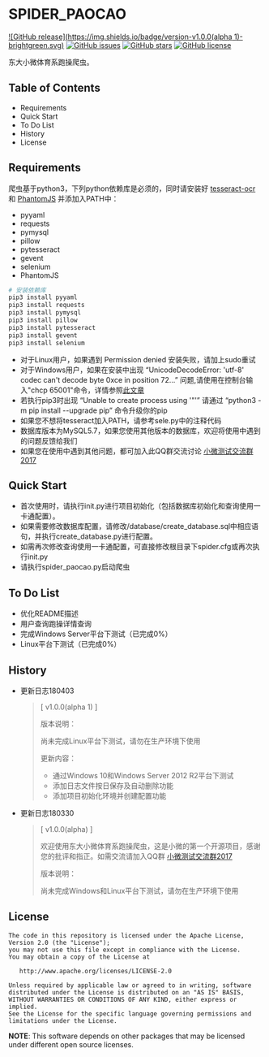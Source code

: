 # SPIDER_PAOCAO

[![GitHub release](https://img.shields.io/badge/version-v1.0.0(alpha 1)-brightgreen.svg)](https://github.com/seuxw/spider_paocao)
[![GitHub issues](https://img.shields.io/github/issues/seuxw/spider_paocao.svg)](https://github.com/seuxw/spider_paocao/issues)
[![GitHub stars](https://img.shields.io/github/stars/seuxw/spider_paocao.svg)](https://github.com/seuxw/spider_paocao/stargazers)
[![GitHub license](https://img.shields.io/github/license/seuxw/spider_paocao.svg)](https://github.com/seuxw/spider_paocao/blob/master/LICENSE)

东大小微体育系跑操爬虫。

## Table of Contents

+ Requirements
+ Quick Start
+ To Do List
+ History
+ License

## Requirements

爬虫基于python3，下列python依赖库是必须的，同时请安装好 [tesseract-ocr]("https://github.com/tesseract-ocr/tesseract/wiki") 和 [PhantomJS]("http://phantomjs.org/download.html") 并添加入PATH中：

+ pyyaml
+ requests
+ pymysql
+ pillow
+ pytesseract
+ gevent
+ selenium
+ PhantomJS

```bash
# 安装依赖库
pip3 install pyyaml
pip3 install requests
pip3 install pymysql
pip3 install pillow
pip3 install pytesseract
pip3 install gevent
pip3 install selenium
```

+ 对于Linux用户，如果遇到 Permission denied 安装失败，请加上sudo重试
+ 对于Windows用户，如果在安装中出现 “UnicodeDecodeError: 'utf-8' codec can't decode byte 0xce in position 72...” 问题,请使用在控制台输入"chcp 65001"命令，详情参照[此文章]("http://blog.csdn.net/zhyh1435589631/article/details/51303756")
+ 若执行pip3时出现 “Unable to create process using '"'” 请通过 “python3 -m pip install --upgrade pip” 命令升级你的pip
+ 如果您不想将tesseract加入PATH，请参考sele.py中的注释代码
+ 数据库版本为MySQL5.7，如果您使用其他版本的数据库，欢迎将使用中遇到的问题反馈给我们
+ 如果您在使用中遇到其他问题，都可加入此QQ群交流讨论 [小微测试交流群2017]("https://jq.qq.com/?_wv=1027&k=57ZMWxY")

## Quick Start

+ 首次使用时，请执行init.py进行项目初始化（包括数据库初始化和查询使用一卡通配置）。
+ 如果需要修改数据库配置，请修改/database/create_database.sql中相应语句，并执行create_database.py进行配置。
+ 如需再次修改查询使用一卡通配置，可直接修改根目录下spider.cfg或再次执行init.py
+ 请执行spider_paocao.py启动爬虫

## To Do List

+ 优化README描述
+ 用户查询跑操详情查询
+ 完成Windows Server平台下测试（已完成0%）
+ Linux平台下测试（已完成0%）

## History

+ 更新日志180403
  > [ v1.0.0(alpha 1) ]
  >
  > 版本说明：
  >
  > 尚未完成Linux平台下测试，请勿在生产环境下使用
  >
  > 更新内容：
  >
  > + 通过Windows 10和Windows Server 2012 R2平台下测试
  > + 添加日志文件按日保存及自动删除功能
  > + 添加项目初始化环境并创建配置功能

+ 更新日志180330
  > [ v1.0.0(alpha) ]
  >
  > 欢迎使用东大小微体育系跑操爬虫，这是小微的第一个开源项目，感谢您的批评和指正。如需交流请加入QQ群 [小微测试交流群2017]("https://jq.qq.com/?_wv=1027&k=57ZMWxY")
  >
  > 版本说明：
  >
  > 尚未完成Windows和Linux平台下测试，请勿在生产环境下使用

## License

    The code in this repository is licensed under the Apache License, Version 2.0 (the "License");
    you may not use this file except in compliance with the License.
    You may obtain a copy of the License at

       http://www.apache.org/licenses/LICENSE-2.0

    Unless required by applicable law or agreed to in writing, software
    distributed under the License is distributed on an "AS IS" BASIS,
    WITHOUT WARRANTIES OR CONDITIONS OF ANY KIND, either express or implied.
    See the License for the specific language governing permissions and
    limitations under the License.

**NOTE**: This software depends on other packages that may be licensed under different open source licenses.